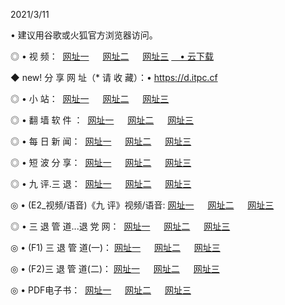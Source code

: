 <p>2021/3/11
<p>• 建议用谷歌或火狐官方浏览器访问。
<p>◎ • 视 频： 
<a href="http://pvd.hdfmradio.com/" target="_blank">网址一</a> 　 
<a href="http://ptn.hdfmradio.com/" target="_blank">网址二</a> 　 
<a href="http://ptn.hdfmradio.com/b.html" target="_blank">网址三</a>
<a href="https://yadi.sk/d/d0sUeAOpal3njw" target="_blank">　• 云下载 </a></p>
<p>◆ new! 分 享 网 址（* 请 收 藏）：• <a href="http://pry.hdfmradio.com/a.html">https://d.itpc.cf</a></p>

<p>◎ • 小 站：  
<a href="http://pvd.hdfmradio.com/f.html" target="_blank">网址一</a> 　 
<a href="http://ptn.hdfmradio.com/h.html" target="_blank">网址二</a> 　 
<a href="http://ptn.hdfmradio.com/k/" target="_blank">网址三</a></p>
<p>◎ • 翻 墙 软 件 ：  
<a href="http://pvd.hdfmradio.com/ff/" target="_blank">网址一</a> 　 
<a href="http://ptn.hdfmradio.com/s/read/a1_nd.html" target="_blank">网址二</a> 　 
<a href="http://ptn.hdfmradio.com/ff/index.html" target="_blank">网址三</a></p>
<p>◎ • 每 日 新 闻：  
<a href="http://pvd.hdfmradio.com/day/" target="_blank">网址一</a> 　 
<a href="http://ptn.hdfmradio.com/day/" target="_blank">网址二</a> 　 
<a href="http://ptn.hdfmradio.com/day/index.html" target="_blank">网址三</a></p>
<p>◎ • 短 波 分 享：  
<a href="http://pvd.hdfmradio.com/h/" target="_blank">网址一</a> 　 
<a href="http://ptn.hdfmradio.com/h/" target="_blank">网址二</a> 　 
<a href="http://ptn.hdfmradio.com/h/index.html" target="_blank">网址三</a></p>
<p>◎ • 九 评.三 退：  
<a href="http://pvd.hdfmradio.com/t/" target="_blank">网址一</a> 　 
<a href="http://ptn.hdfmradio.com/v2/index.html" target="_blank">网址二</a> 　 
<a href="http://ptn.hdfmradio.com/tt/index.html" target="_blank">网址三</a> 　</p>
<p>◎ • (E2_视频/语音)《九 评》视频/语音: 
<a href="http://ptn.hdfmradio.com/7738.html" target="_blank">网址一</a> 　 
<a href="http://ptn.hdfmradio.com/7614.html" target="_blank">网址二</a> 　 
<a href="http://ptn.hdfmradio.com/7633.html" target="_blank">网址三</a></p>
<p>◎ • 三 退 管 道...退 党 网：  
<a href="http://pvd.hdfmradio.com/go/td1.html" target="_blank">网址一</a> 　 
<a href="http://ptn.hdfmradio.com/go/td2.html" target="_blank">网址二</a> 　 
<a href="http://ptn.hdfmradio.com/go/td3.html" target="_blank">网址三</a></p>
<p>◎ • (F1) 三 退 管 道(一)： 
<a href="http://pvd.hdfmradio.com/dd/" target="_blank">网址一</a> 　 
<a href="http://ptn.hdfmradio.com/s/read/a1_tdx.html" target="_blank">网址二</a> 　 
<a href="http://ptn.hdfmradio.com/dd/" target="_blank">网址三</a></p>
<p>◎ • (F2)三 退 管 道(二)： 
<a href="http://ptn.hdfmradio.com/d/" target="_blank">网址一</a> 　 
<a href="http://pvd.hdfmradio.com/d/index.html" target="_blank">网址二</a> 　 
<a href="http://ptn.hdfmradio.com/d/" target="_blank">网址三</a></p>
<p>◎ • PDF电子书：  
<a href="http://pvd.hdfmradio.com/p/" target="_blank">网址一</a> 　 
<a href="http://ptn.hdfmradio.com/p/index.html" target="_blank">网址二</a> 　 
<a href="http://ptn.hdfmradio.com/p/" target="_blank">网址三</a></p>
